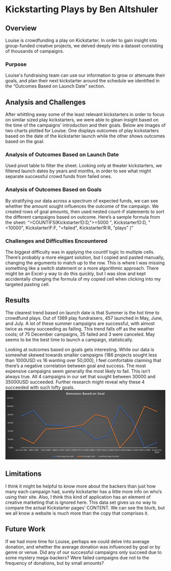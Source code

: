 # Kickstarting Plays by Ben Altshuler

## Overview

Louise is crowdfunding a play on Kickstarter. In order to gain insight into group-funded creative projects, we delved deeply into a dataset consisting of thousands of campaigns.

### Purpose

Louise's fundraising team can use our information to grow or attenuate their goals, and plan their next kickstarter around the schedule we identified in the “Outcomes Based on Launch Date” section.

## Analysis and Challenges 
After whittling away some of the least relevant kickstarters in order to focus on similar sized play kickstarters, we were able to glean insight based on the time of the campaigns' introduction and their goals. Below are images of two charts plotted for Louise. One displays outcomes of play kickstarters based on the date of the kickstarter launch while the other shows outcomes based on the goal. 

### Analysis of Outcomes Based on Launch Date
Used pivot table to filter the sheet. Looking only at theater kickstarters, we filtered launch dates by years and months, in order to see what might separate successful crowd funds from failed ones. 

### Analysis of Outcomes Based on Goals
By stratifying our data across a spectrum of expected funds, we can see whether the amount sought influences the outcome of the campaign. We created rows of goal amounts, then used nested count-if statements to sort the different campaigns based on outcome. Here’s a sample formula from the sheet: “=COUNTIFS(Kickstarter!D:D,">=5000 ", Kickstarter!D:D, "<10000", Kickstarter!F:F, "=failed", Kickstarter!R:R, "plays" )”

### Challenges and Difficulties Encountered
The biggest difficulty was in applying the countif logic to multiple cells. There’s probably a more elegant solution, but I copied and pasted manually, changing the arguments to match up to the row. This is where I was missing something like a switch statement or a more algorithmic approach. There might be an Excel-y way to do this quickly, but I was slow and kept accidentally changing the formula of my copied cell when clicking into my targeted pasting cell. 

## Results

The clearest trend based on launch date is that Summer is the hot time to crowdfund plays. Out of 1369 play fundraisers, 457 launched in May, June, and July. A lot of these summer campaigns are successful, with almost twice as many succeeding as failing. This trend falls off as the weather cools; of 75 December campaigns, 35 failed and 3 were canceled. May seems to be the best time to launch a campaign, statistically. 

Looking at outcomes based on goals gets interesting. While our data is somewhat skewed towards smaller campaigns (186 projects sought less than 1000USD vs 16 wanting over 50,000), I feel comfortable claiming that there’s a negative correlation between goal and success. The most expensive campaigns seem generally the most likely to fail. This isn’t always true. All 4 campaigns in our set that sought between 30000 and 35000USD succeeded. Further research might reveal why these 4 succeeded with such lofty goals. ![Outcomes Based on Goals](Resources/Outcomes_vs_Goals.png?raw=true "Outcomes Based on Goals")

## Limitations
I think it might be helpful to know more about the backers than just how many each campaign had, surely kickstarter has a little more info on who’s using their site. Also, I think this kind of application has an element of creative marketing that is ignored here. This data set gives us no way to compare the actual Kickstarter pages’ CONTENT. We can see the blurb, but we all know a website is much more than the copy that comprises it. 

## Future Work
If we had more time for Louise, perhaps we could delve into average donation, and whether the average donation was influenced by goal or by genre or venue. Did any of our successful campaigns only succeed due to some mystery mega-backers? Were failed campaigns due not to the frequency of donations, but by small amounts? 
